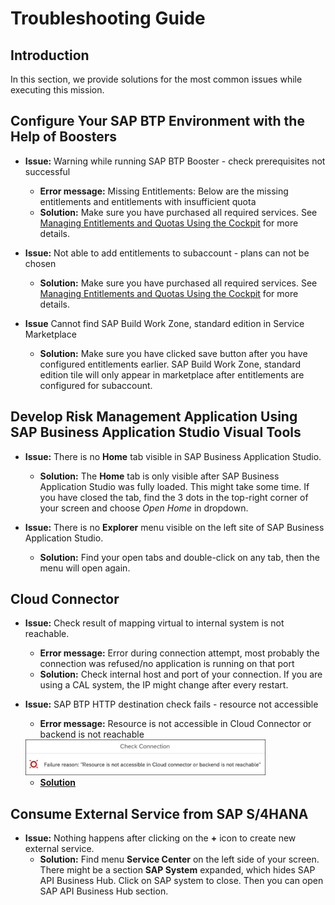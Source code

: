 # Troubleshooting Guide

## Introduction

In this section, we provide solutions for the most common issues while executing this mission.

## Configure Your SAP BTP Environment with the Help of Boosters

- **Issue:** Warning while running SAP BTP Booster - check prerequisites not successful
   - **Error message:** Missing Entitlements: Below are the missing entitlements and entitlements with insufficient quota
   - **Solution:** Make sure you have purchased all required services. See [Managing Entitlements and Quotas Using the Cockpit](https://help.sap.com/products/BTP/65de2977205c403bbc107264b8eccf4b/c8248745dde24afb91479361de336111.html?locale=en-US) for more details.

- **Issue:** Not able to add entitlements to subaccount - plans can not be chosen
   - **Solution:** Make sure you have purchased all required services. See [Managing Entitlements and Quotas Using the Cockpit](https://help.sap.com/products/BTP/65de2977205c403bbc107264b8eccf4b/c8248745dde24afb91479361de336111.html?locale=en-US) for more details.

- **Issue** Cannot find SAP Build Work Zone, standard edition in Service Marketplace
    - **Solution:**  Make sure you have clicked save button after you have configured entitlements earlier. SAP Build Work Zone, standard edition tile will only appear in marketplace after entitlements are configured for subaccount.

## Develop Risk Management Application Using SAP Business Application Studio Visual Tools

- **Issue:** There is no **Home** tab visible in SAP Business Application Studio.
   - **Solution:** The **Home** tab is only visible after SAP Business Application Studio was fully loaded. This might take some time. If you have closed the tab, find the 3 dots in the top-right corner of your screen and choose _Open Home_ in dropdown.

 - **Issue:** There is no **Explorer** menu visible on the left site of SAP Business Application Studio.
   - **Solution:** Find your open tabs and double-click on any tab, then the menu will open again.

## Cloud Connector

- **Issue:** Check result of mapping virtual to internal system is not reachable.
   - **Error message:** Error during connection attempt, most probably the connection was refused/no application is running on that port
   - **Solution:** Check internal host and port of your connection. If you are using a CAL system, the IP might change after every restart.

- **Issue:** SAP BTP HTTP destination check fails - resource not accessible
  - **Error message:** Resource is not accessible in Cloud Connector or backend is not reachable
   <img src="./images/Backend is not reachable.png" width="80%">

  - [**Solution**](https://launchpad.support.sap.com/#/notes/0002719609)

##  Consume External Service from SAP S/4HANA

- **Issue:** Nothing happens after clicking on the **+** icon to create new external service.
   - **Solution:** Find menu **Service Center** on the left side of your screen. There might be a section **SAP System** expanded, which hides SAP API Business Hub. Click on SAP system to close. Then you can open SAP API Business Hub section.


